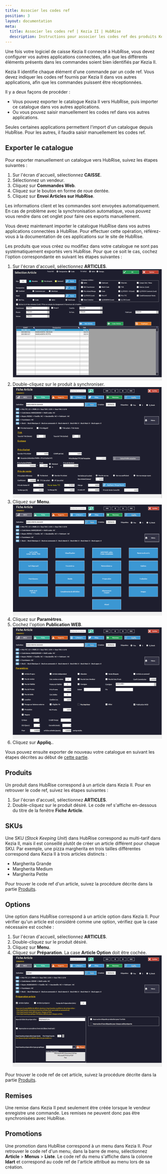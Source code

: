 ```yaml
---
title: Associer les codes ref
position: 3
layout: documentation
meta:
  title: Associer les codes ref | Kezia II | HubRise
  description: Instructions pour associer les codes ref des produits Kezia II avec d'autres applications connectées à HubRise pour la synchronisation des données.
---
```


Une fois votre logiciel de caisse Kezia II connecté à HubRise, vous devez configurer vos autres applications connectées, afin que les différents éléments présents dans les commandes soient bien identifiés par Kezia II.

Kezia II identifie chaque élément d'une commande par un code ref. Vous devez indiquer les codes ref fournis par Kezia II dans vos autres applications, afin que les commandes puissent être réceptionnées.

Il y a deux façons de procéder :

- Vous pouvez exporter le catalogue Kezia II vers HubRise, puis importer ce catalogue dans vos autres applications.
- Ou vous pouvez saisir manuellement les codes ref dans vos autres applications.

Seules certaines applications permettent l'import d'un catalogue depuis HubRise. Pour les autres, il faudra saisir manuellement les codes ref.

## Exporter le catalogue

Pour exporter manuellement un catalogue vers HubRise, suivez les étapes suivantes :

1. Sur l'écran d'accueil, sélectionnez **CAISSE**.
1. Sélectionnez un vendeur.
1. Cliquez sur **Commandes Web**.
1. Cliquez sur le bouton en forme de roue dentée.
1. Cliquez sur **Envoi Articles sur HubRise**.

Les informations client et les commandes sont envoyées automatiquement. En cas de problème avec la synchronisation automatique, vous pouvez vous rendre dans cet onglet pour faire ces exports manuellement.

Vous devez maintenant importer le catalogue HubRise dans vos autres applications connectées à HubRise. Pour effectuer cette opération, référez-vous à la documentation de ces applications sur le site de HubRise.

Les produits que vous créez ou modifiez dans votre catalogue ne sont pas systématiquement exportés vers HubRise. Pour que ce soit le cas, cochez l'option correspondante en suivant les étapes suivantes :

1. Sur l'écran d'accueil, sélectionnez **ARTICLES**.
   ![Associer les codes ref - Sélection article](../images/015-fr-jdc-selection-article.png)
1. Double-cliquez sur le produit à synchroniser.
   ![Associer les codes ref - Fiche article](../images/016-fr-jdc-fiche-article.png)
1. Cliquez sur **Menu**.
   ![Associer les codes ref - Onglets fiche article](../images/017-fr-jdc-fiche-article-onglets.png)
1. Cliquez sur **Paramètres**.
1. Cochez l'option **Publication WEB**.
   ![Associer les codes ref - Onglets fiche article](../images/018-fr-jdc-fiche-article-publication-web.png)
1. Cliquez sur **Appliq.**.

Vous pouvez ensuite exporter de nouveau votre catalogue en suivant les étapes décrites au début de [cette partie](/apps/kezia/associer-codes-ref#exporter-le-catalogue).

## Produits

Un produit dans HubRise correspond à un article dans Kezia II. Pour en retrouver le code ref, suivez les étapes suivantes :

1. Sur l'écran d'accueil, sélectionnez **ARTICLES**.
1. Double-cliquez sur le produit désiré. Le code ref s'affiche en-dessous du titre de la fenêtre **Fiche Article**.

## SKUs

Une SKU (*Stock Keeping Unit*) dans HubRise correspond au multi-tarif dans Kezia II, mais il est conseillé plutôt de créer un article différent pour chaque SKU. Par exemple, une pizza margherita en trois tailles différentes correspond dans Kezia II à trois articles distincts :
- Margherita Grande
- Margherita Medium
- Margherita Petite

Pour trouver le code ref d'un article, suivez la procédure décrite dans la partie [Produits](/apps/kezia/associer-codes-ref#produits).

## Options

Une option dans HubRise correspond à un article option dans Kezia II. Pour vérifier qu'un article est considéré comme une option, vérifiez que la case nécessaire est cochée :

1. Sur l'écran d'accueil, sélectionnez **ARTICLES**.
1. Double-cliquez sur le produit désiré.
1. Cliquez sur **Menu**.
1. Cliquez sur **Préparation**. La case **Article Option** doit être cochée.
   ![Associer les codes ref - Article option](../images/019-fr-jdc-fiche-article-option.png)

Pour trouver le code ref de cet article, suivez la procédure décrite dans la partie [Produits](/apps/kezia/associer-codes-ref#produits).

## Remises

Une remise dans Kezia II peut seulement être créée lorsque le vendeur enregistre une commande. Les remises ne peuvent donc pas être synchronisées avec HubRise.

## Promotions

Une promotion dans HubRise correspond à un menu dans Kezia II. Pour retrouver le code ref d'un menu, dans la barre de menu, sélectionnez **Article** > **Menus** > **Liste**. Le code ref du menu s'affiche dans la colonne **Idart** et correspond au code ref de l'article attribué au menu lors de sa création.